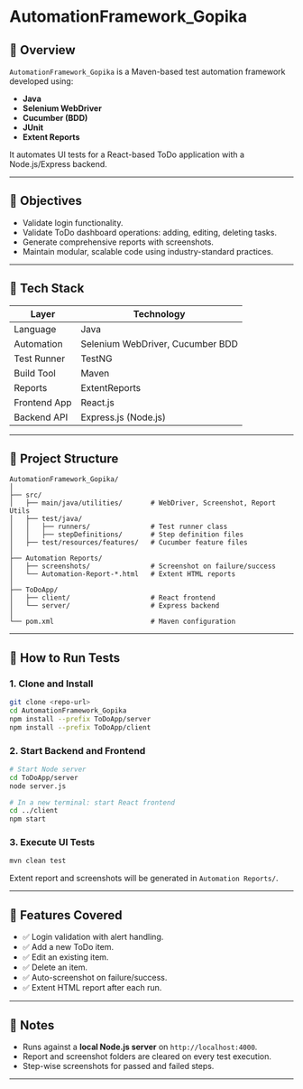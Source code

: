 # AutomationFramework_Gopika

## 📌 Overview

`AutomationFramework_Gopika` is a Maven-based test automation framework developed using:
- **Java**
- **Selenium WebDriver**
- **Cucumber (BDD)**
- **JUnit**
- **Extent Reports**

It automates UI tests for a React-based ToDo application with a Node.js/Express backend.

---

## 🎯 Objectives

- Validate login functionality.
- Validate ToDo dashboard operations: adding, editing, deleting tasks.
- Generate comprehensive reports with screenshots.
- Maintain modular, scalable code using industry-standard practices.

---

## 🧩 Tech Stack

| Layer         | Technology                        |
|--------------|-----------------------------------|
| Language      | Java                              |
| Automation    | Selenium WebDriver, Cucumber BDD  |
| Test Runner   | TestNG                            |
| Build Tool    | Maven                             |
| Reports       | ExtentReports                     |
| Frontend App  | React.js                          |
| Backend API   | Express.js (Node.js)              |

---

## 📁 Project Structure

```
AutomationFramework_Gopika/
│
├── src/
│   ├── main/java/utilities/       # WebDriver, Screenshot, Report Utils
│   ├── test/java/
│   │   ├── runners/               # Test runner class
│   │   ├── stepDefinitions/       # Step definition files
│   ├── test/resources/features/   # Cucumber feature files
│
├── Automation Reports/
│   ├── screenshots/               # Screenshot on failure/success
│   └── Automation-Report-*.html   # Extent HTML reports
│
├── ToDoApp/
│   ├── client/                    # React frontend
│   └── server/                    # Express backend
│
└── pom.xml                        # Maven configuration
```

---

## 🚀 How to Run Tests

### 1. Clone and Install

```bash
git clone <repo-url>
cd AutomationFramework_Gopika
npm install --prefix ToDoApp/server
npm install --prefix ToDoApp/client
```

### 2. Start Backend and Frontend

```bash
# Start Node server
cd ToDoApp/server
node server.js

# In a new terminal: start React frontend
cd ../client
npm start
```

### 3. Execute UI Tests

```bash
mvn clean test
```

Extent report and screenshots will be generated in `Automation Reports/`.

---

## 🧪 Features Covered

- ✅ Login validation with alert handling.
- ✅ Add a new ToDo item.
- ✅ Edit an existing item.
- ✅ Delete an item.
- ✅ Auto-screenshot on failure/success.
- ✅ Extent HTML report after each run.

---

## 📌 Notes

- Runs against a **local Node.js server** on `http://localhost:4000`.
- Report and screenshot folders are cleared on every test execution.
- Step-wise screenshots for passed and failed steps.

---
